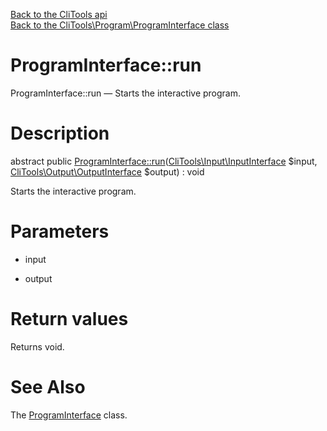 [Back to the CliTools api](https://github.com/lingtalfi/CliTools/blob/master/doc/api/CliTools.md)<br>
[Back to the CliTools\Program\ProgramInterface class](https://github.com/lingtalfi/CliTools/blob/master/doc/api/CliTools/Program/ProgramInterface.md)


ProgramInterface::run
================



ProgramInterface::run — Starts the interactive program.




Description
================


abstract public [ProgramInterface::run](https://github.com/lingtalfi/CliTools/blob/master/doc/api/CliTools/Program/ProgramInterface/run.md)([CliTools\Input\InputInterface](https://github.com/lingtalfi/CliTools/blob/master/doc/api/CliTools/Input/InputInterface.md) $input, [CliTools\Output\OutputInterface](https://github.com/lingtalfi/CliTools/blob/master/doc/api/CliTools/Output/OutputInterface.md) $output) : void




Starts the interactive program.




Parameters
================


- input

    

- output

    


Return values
================

Returns void.







See Also
================

The [ProgramInterface](https://github.com/lingtalfi/CliTools/blob/master/doc/api/CliTools/Program/ProgramInterface.md) class.



